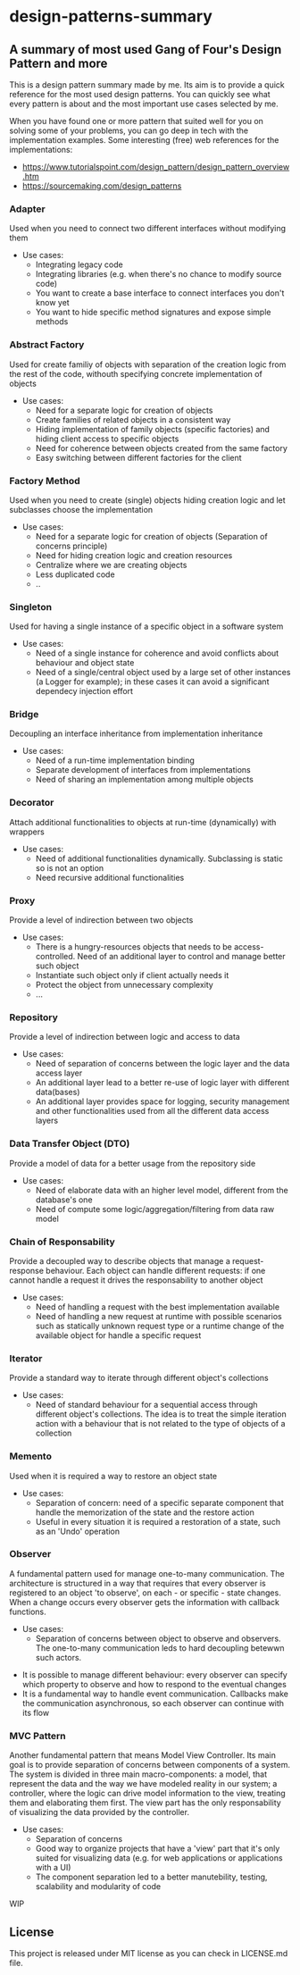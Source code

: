 # design-patterns-summary

## A summary of most used Gang of Four's Design Pattern and more

This is a design pattern summary made by me. Its aim is to provide a quick reference for the most used design patterns. You can quickly see what every pattern is about and the most important use cases selected by me. 

When you have found one or more pattern that suited well for you on solving some of your problems, you can go deep in tech with the implementation examples. Some interesting (free) web references for the implementations:

* https://www.tutorialspoint.com/design_pattern/design_pattern_overview.htm
* https://sourcemaking.com/design_patterns


### Adapter
Used when you need to connect two different interfaces without modifying them

* Use cases: 
  - Integrating legacy code
  - Integrating libraries (e.g. when there's no chance to modify source code)
  - You want to create a base interface to connect interfaces you don't know yet
  - You want to hide specific method signatures and expose simple methods

### Abstract Factory
Used for create familiy of objects with separation of the creation logic from the rest of the code, withouth specifying concrete implementation of objects

* Use cases: 
  - Need for a separate logic for creation of objects
  - Create families of related objects in a consistent way
  - Hiding implementation of family objects (specific factories) and hiding client access to specific objects
  - Need for coherence between objects created from the same factory
  - Easy switching between different factories for the client

### Factory Method
Used when you need to create (single) objects hiding creation logic and let subclasses choose the implementation

* Use cases:  
  - Need for a separate logic for creation of objects (Separation of concerns principle)
  - Need for hiding creation logic and creation resources
  - Centralize where we are creating objects
  - Less duplicated code
  - ..
  
### Singleton
Used for having a single instance of a specific object in a software system

* Use cases:  
  - Need of a single instance for coherence and avoid conflicts about behaviour and object state
  - Need of a single/central object used by a large set of other instances (a Logger for example); in these cases it can avoid a significant dependecy injection effort
  
### Bridge
Decoupling an interface inheritance from implementation inheritance

* Use cases:  
  - Need of a run-time implementation binding
  - Separate development of interfaces from implementations
  - Need of sharing an implementation among multiple objects
  
 ### Decorator
Attach additional functionalities to objects at run-time (dynamically) with wrappers

* Use cases:  
  - Need of additional functionalities dynamically. Subclassing is static so is not an option
  - Need recursive additional functionalities
  
### Proxy
Provide a level of indirection between two objects

* Use cases:  
  - There is a hungry-resources objects that needs to be access-controlled. Need of an additional layer to control and manage         better such object
  - Instantiate such object only if client actually needs it
  - Protect the object from unnecessary complexity
  - ...
  
### Repository
Provide a level of indirection between logic and access to data

* Use cases:  
  - Need of separation of concerns between the logic layer and the data access layer
  - An additional layer lead to a better re-use of logic layer with different data(bases)
  - An additional layer provides space for logging, security management and other functionalities used from all the different data access layers

### Data Transfer Object (DTO)
Provide a model of data for a better usage from the repository side

* Use cases:  
  - Need of elaborate data with an higher level model, different from the database's one
  - Need of compute some logic/aggregation/filtering from data raw model
  
### Chain of Responsability
Provide a decoupled way to describe objects that manage a request-response behaviour. Each object can handle different requests: if one cannot handle a request it drives the responsability to another object

* Use cases:  
  - Need of handling a request with the best implementation available
  - Need of handling a new request at runtime with possible scenarios such as statically unknown request type or a runtime change of the available object for handle a specific request
  
  
### Iterator
Provide a standard way to iterate through different object's collections 

* Use cases:  
  - Need of standard behaviour for a sequential access through different object's collections. The idea is to treat the simple iteration action with a behaviour that is not related to the type of objects of a collection

### Memento
Used when it is required a way to restore an object state

* Use cases:  
  - Separation of concern: need of a specific separate component that handle the memorization of the state and the restore action 
  - Useful in every situation it is required a restoration of a state, such as an 'Undo' operation

### Observer 
A fundamental pattern used for manage one-to-many communication. The architecture is structured in a way that requires that every observer is registered to an object 'to observe', on each - or specific - state changes. When a change occurs every observer gets the information with callback functions.

* Use cases:  
  - Separation of concerns between object to observe and observers. The one-to-many communication leds to hard decoupling betewwn such actors.
- It is possible to manage different behaviour: every observer can specify which property to observe and how to respond to the eventual changes
- It is a fundamental way to handle event communication. Callbacks make the communication asynchronous, so each observer can continue with its flow

### MVC Pattern 
Another fundamental pattern that means Model View Controller. Its main goal is to provide separation of concerns between components of a system. The system is divided in three main macro-components: a model, that represent the data and the way we have modeled reality in our system; a controller, where the logic can drive model information to the view, treating them and elaborating them first. The view part has the only responsability of visualizing the data provided by the controller.

* Use cases:  
  - Separation of concerns
  - Good way to organize projects that have a 'view' part that it's only suited for visualizing data (e.g. for web applications or applications with a UI)
  - The component separation led to a better manutebility, testing, scalability and modularity of code


WIP

## License
This project is released under MIT license as you can check in LICENSE.md file.
